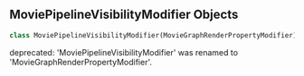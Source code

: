 ## MoviePipelineVisibilityModifier Objects

```python
class MoviePipelineVisibilityModifier(MovieGraphRenderPropertyModifier)
```

deprecated: 'MoviePipelineVisibilityModifier' was renamed to 'MovieGraphRenderPropertyModifier'.

<a id="unreal.MovieGraphRenderLayer"></a>